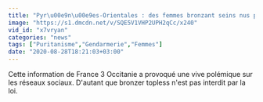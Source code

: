 ```yaml
---
title: "Pyr\u00e9n\u00e9es-Orientales : des femmes bronzant seins nus pri\u00e9es de se rhabiller par des gendarmes"
image: "https://s1.dmcdn.net/v/SQE5V1VHP2UPH2qCc/x240"
vid_id: "x7vryan"
categories: "news"
tags: ["Puritanisme","Gendarmerie","Femmes"]
date: "2020-08-28T18:21:03+03:00"
---
```

Cette information de France 3 Occitanie a provoqué une vive polémique sur les réseaux sociaux. D'autant que bronzer topless n'est pas interdit par la loi.  <br>
